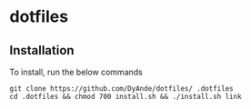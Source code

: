 # dotfiles

## Installation
To install, run the below commands

```
git clone https://github.com/DyAnde/dotfiles/ .dotfiles
cd .dotfiles && chmod 700 install.sh && ./install.sh link
```
